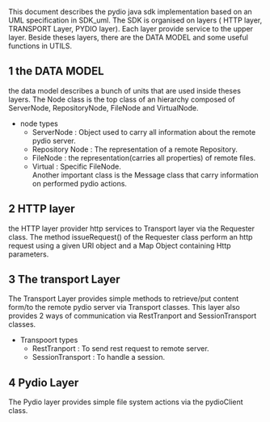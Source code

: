 This document describes the pydio java sdk implementation based on an UML specification in SDK_uml.
The SDK is organised on layers ( HTTP layer, TRANSPORT Layer, PYDIO layer). Each layer provide service to the upper layer.
Beside theses layers, there are the DATA MODEL and some useful functions in UTILS.

				  
				  
1 the DATA MODEL
----------------

the data model describes a bunch of units that are used inside theses layers.
The Node class is the top class of an hierarchy composed of ServerNode, RepositoryNode, FileNode and VirtualNode.
* node types
    * ServerNode 		: Object used to carry all information about the remote pydio server.
    * Repository Node 	: The representation of a remote Repository.
    * FileNode 			: the representation(carries all properties) of remote files.
    * Virtual 			: Specific FileNode.	
Another important class is the Message class that carry information on performed pydio actions.

2 HTTP layer
------------

the HTTP layer provider http services to Transport layer via the Requester class.
The method issueRequest() of the Requester class perform an http request using a given URI object and a Map Object containing Http parameters.

3 The transport Layer
---------------------
The Transport Layer provides simple methods to retrieve/put content form/to the remote pydio server via Transport classes.
This layer also provides 2 ways of communication via RestTranport and SessionTransport classes.
* Transpoort types
    * RestTranport		: To send rest request to remote server.
    * SessionTransport	: To handle a session.
	
4 Pydio Layer
-------------
The Pydio layer provides simple file system actions via the pydioClient class.